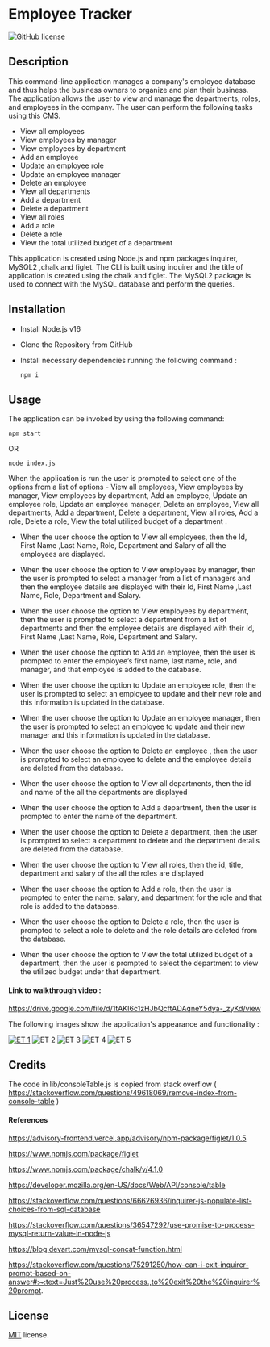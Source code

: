 # Employee Tracker

[![GitHub license](https://img.shields.io/badge/License-MIT-yellow.svg)](https://opensource.org/licenses/MIT)

## Description

This command-line application manages a company's employee database and thus helps the business owners to organize and plan their business. The application allows the user to view and manage the departments, roles, and employees in the company. The user can perform the following tasks using this CMS. 

- View all employees
- View employees by manager
- View employees by department
- Add an employee
- Update an employee role
- Update an employee manager
- Delete an employee
- View all departments
- Add a department
- Delete a department
- View all roles
- Add a role
- Delete a role
- View the total utilized budget of a department

This application is created using Node.js and npm packages inquirer, MySQL2 ,chalk and figlet. The CLI is built using inquirer and the title of application is created using the chalk and figlet. The MySQL2 package is used to connect with the MySQL database and perform the queries.

## Installation

- Install Node.js v16 
- Clone the Repository from GitHub
- Install  necessary dependencies running the following command :

  ```
  npm i 
  ```

## Usage

The application can be invoked by using the following command:

  ```
  npm start 
  ```

OR

  ```
  node index.js 
  ```

When the application is run the user is prompted to select one of the options from a list of options - View all employees, View employees by manager, View employees by department, Add an employee, Update an employee role, Update an employee manager, Delete an employee, View all departments, Add a department, Delete a department, View all roles, Add a role, Delete a role, View the total utilized budget of a department .

-  When the user choose the option to View all employees, then the Id, First Name ,Last Name, Role, Department and Salary of all the employees are displayed.

-  When the user choose the option to View employees by manager, then the user is prompted to  select a manager from a list of managers and then the employee details are displayed  with their Id, First Name ,Last Name, Role, Department and Salary.

-  When the user choose the option to View employees by department, then the user is prompted to  select a department from a list of departments and then the employee details are displayed  with their Id, First Name ,Last Name, Role, Department and Salary.

- When the user choose the option to Add an employee, then the user is prompted to enter the employee’s first name, last name, role, and manager, and that employee is added to the database.

-  When the user choose the option to Update an employee role, then the user is prompted to select an employee to update and their new role and this information is updated in the database.

-  When the user choose the option to Update an employee manager, then the user is prompted to select an employee to update and their new manager and this information is updated in the database.

-  When the user choose the option to Delete an employee , then the user is prompted to select an employee to delete and the employee details are deleted from the database.

-  When the user choose the option to View all departments, then the id and name of the all the departments are displayed

-  When the user choose the option to Add a department, then the user is prompted to enter the name of the department.

-  When the user choose the option to Delete a department, then the user is prompted to select a department to delete and the department details are deleted from the database.

-  When the user choose the option to View all roles, then the id, title, department and salary of the all the roles are displayed

-  When the user choose the option to Add a role, then the user is prompted  to enter the name, salary, and department for the role and that role is added to the database.

-  When the user choose the option to Delete a role, then the user is prompted to select a role to delete and the role details are deleted from the database.

-  When the user choose the option to View the total utilized budget of a department, then the user is prompted to select the department to view the utilized budget under that department.

#### Link to walkthrough video :

https://drive.google.com/file/d/1tAKI6c1zHJbQcftADAqneY5dya-_zyKd/view


The following images show the application's appearance and functionality :

[![ET 1](./assets/images/employee-tracker.gif)](https://drive.google.com/file/d/1tAKI6c1zHJbQcftADAqneY5dya-_zyKd/view)
![ET 2](./assets/images/employee-tracker1.png)
![ET 3](./assets/images/employee-tracker2.png)
![ET 4](./assets/images/employee-tracker3.png)
![ET 5](./assets/images/employee-tracker4.png)

## Credits

The code in lib/consoleTable.js is copied from stack overflow ( https://stackoverflow.com/questions/49618069/remove-index-from-console-table )

#### References

https://advisory-frontend.vercel.app/advisory/npm-package/figlet/1.0.5

https://www.npmjs.com/package/figlet

https://www.npmjs.com/package/chalk/v/4.1.0

https://developer.mozilla.org/en-US/docs/Web/API/console/table

https://stackoverflow.com/questions/66626936/inquirer-js-populate-list-choices-from-sql-database

https://stackoverflow.com/questions/36547292/use-promise-to-process-mysql-return-value-in-node-js

https://blog.devart.com/mysql-concat-function.html

https://stackoverflow.com/questions/75291250/how-can-i-exit-inquirer-prompt-based-on-answer#:~:text=Just%20use%20process.,to%20exit%20the%20inquirer%20prompt.

## License

[MIT](https://opensource.org/licenses/MIT) license.


